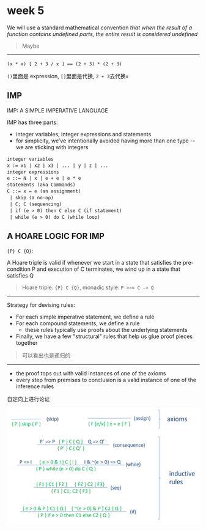 # week 5

We will use a standard mathematical convention _that when
the result of a function contains undefined parts, the entire result is considered undefined_

> Maybe

---

`(x * x) [ 2 + 3 / x ] == (2 + 3) * (2 + 3)`

`()`里面是 expression, `[]`里面是代换, `2 + 3`去代换`x`

## IMP

IMP: A SIMPLE IMPERATIVE LANGUAGE

IMP has three parts:

- integer variables, integer expressions and statements
- for simplicity, we’ve intentionally avoided having more than one type -- we are sticking with integers

```txt
integer variables
x := x1 | x2 | x3 | ... | y | z | ...
integer expressions
e ::= N | x | e + e | e * e
statements (aka Commands)
C ::= x = e (an assignment)
 | skip (a no-op)
 | C; C (sequencing)
 | if (e > 0) then C else C (if statement)
 | while (e > 0) do C (while loop)
```

## A HOARE LOGIC FOR IMP

`{P} C {Q}`:

A Hoare triple is valid if whenever we start in a state that satisfies the pre-condition P and execution of C terminates, we wind up in a state that satisfies Q

> Hoare triple: `{P} C {Q}`, monadic style: `P >>= C -> Q`

---

Strategy for devising rules:

- For each simple imperative statement, we define a rule
- For each compound statements, we define a rule
  - these rules typically use proofs about the underlying statements
- Finally, we have a few "structural" rules that help us glue proof pieces together

> 可以看出也是递归的

---

- the proof tops out with valid instances of one of the axioms
- every step from premises to conclusion is a valid instance of one of the inference rules

自定向上进行论证

![](assets/2023-02-08-16-00-49.png)

